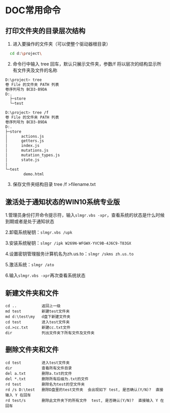 # DOC常用命令

## 打印文件夹的目录层次结构

1. 进入要操作的文件夹（可以使整个驱动器根目录）
``` bash
  cd d:\project\
```

2. 命令行中输入 tree 回车，默认只展示文件夹，参数/f 将以层次的结构显示所有文件夹及文件的名称
``` bash
D:\project> tree
卷 File 的文件夹 PATH 列表
卷序列号为 BCD3-B9DA
D:.
  ├─store
  └─test

D:\project> tree /f
卷 File 的文件夹 PATH 列表
卷序列号为 BCD3-B9DA
D:.
├─store
│      actions.js
│      getters.js
│      index.js
│      mutations.js
│      mutation_types.js
│      state.js
│
└─test
        demo.html
```

3. 保存文件夹结构目录 tree /f >filename.txt

## 激活处于通知状态的WIN10系统专业版

1.管理员身份打开命令提示符，输入`slmgr.vbs -xpr`，查看系统的状态是什么时候到期或者是处于通知状态

2.卸载系统秘钥：`slmgr.vbs /upk`

3.安装系统秘钥：`slmgr /ipk W269N-WFGWX-YVC9B-4J6C9-T83GX`

4.设置密钥管理服务计算机名为zh.us.to：`slmgr /skms zh.us.to`

5.激活系统：`slmgr /ato`

6.输入`slmgr.vbs -xpr`再次查看系统状态

## 新建文件夹和文件
```
cd ..           返回上一级
md test         新建test文件夹
md d:\test\my   d盘下新建文件夹
cd test         进入test文件夹
cd.>cc.txt      新建cc.txt文件
dir             列出文件夹下所有文件及文件夹
```

## 删除文件夹和文件
```
cd test         进入test文件夹
dir             查看所有文件目录
del a.txt       删除a.txt的文件
del *.txt       删除所有后缀为.txt的文件
rd test         删除名为test的空文件夹
rd /s D:\test   删除D盘里的test文件夹  会出现如下 test, 是否确认(Y/N)?  直接输入 Y 在回车
rd test/s       删除此文件夹下的所有文件  test, 是否确认(Y/N)?  直接输入 Y 在回车
```